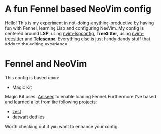 # A fun Fennel based NeoVim config

Hello! This is my experiment in not-doing-anything-productive by having fun with Fennel, learning Lisp and configuring NeoVim. My config is centered around **LSP**, using [nvim-lspconfig](https://github.com/neovim/nvim-lspconfig), **TreeSitter**, using [nvim-treesitter](https://github.com/nvim-treesitter/nvim-treesitter) and [**Telescope**](https://github.com/nvim-telescope). Everything else is just handy dandy stuff that adds to the editing experience.

# Fennel and NeoVim

This config is based upon:

- [Magic Kit](https://github.com/Olical/magic-kit)

Magic Kit uses: [Aniseed](https://github.com/Olical/aniseed) to enable loading Fennel. 
Furthermore I've based and learned a lot from the following projects:

- [zest](https://github.com/tsbohc/zest.nvim)
- [datwaft dotfiles](https://github.com/datwaft/nvim/tree/master/fnl/core)

Worth checking out if you want to enhance your config.
